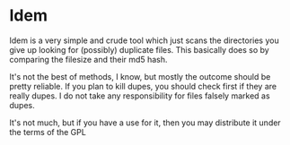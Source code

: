 # Idem

Idem is a very simple and crude tool which just scans the directories you give up looking for (possibly) duplicate files.
This basically does so by comparing the filesize and their md5 hash.

It's not the best of methods, I know, but mostly the outcome should be pretty reliable. If you plan to kill dupes, you should check first if they are really dupes. I do not take any responsibility for files falsely marked as dupes.

It's not much, but if you have a use for it, then you may distribute it under the terms of the GPL
